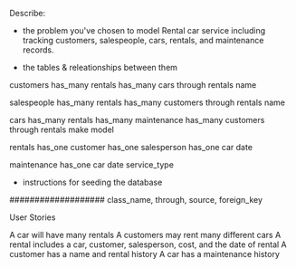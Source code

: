 Describe:

* the problem you've chosen to model
Rental car service including tracking customers, salespeople, cars, rentals, and maintenance records.

* the tables & releationships between them

customers
has_many rentals
has_many cars through rentals
name

salespeople
has_many rentals
has_many customers through rentals
name

cars
has_many rentals
has_many maintenance
has_many customers through rentals
make
model

rentals
has_one customer
has_one salesperson
has_one car
date

maintenance
has_one car
date
service_type

* instructions for seeding the database

###################
class_name, through, source, foreign_key

User Stories

A car will have many rentals
A customers may rent many different cars
A rental includes a car, customer, salesperson, cost, and the date of rental
A customer has a name and rental history
A car has a maintenance history



















